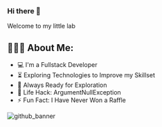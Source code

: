 ### Hi there 👋

Welcome to my little lab

<h2 align="left">👨🏻‍💻 About Me:</h2>

- :computer: I'm a Fullstack Developer
- :hourglass_flowing_sand: Exploring Technologies to Improve my Skillset
- :rocket: Always Ready for Exploration
- :dart: Life Hack: ArgumentNullException
- :zap: Fun Fact: I Have Never Won a Raffle

![github_banner](https://github.com/nretana/nretana/assets/94148180/0fc4a62f-e2a0-41bc-aa10-1e47ea29978a)



<!--
**nretana/nretana** is a ✨ _special_ ✨ repository because its `README.md` (this file) appears on your GitHub profile.

Here are some ideas to get you started:

- 🔭 I’m currently working on ...
- 🌱 I’m currently learning ...
- 👯 I’m looking to collaborate on ...
- 🤔 I’m looking for help with ...
- 💬 Ask me about ...
- 📫 How to reach me: ...
- 😄 Pronouns: ...
- ⚡ Fun fact: ...
-->
